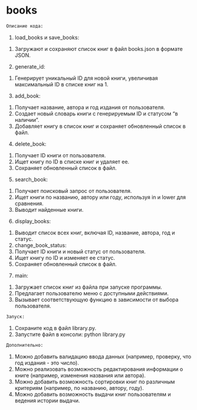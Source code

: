 # books


```bash
Описание кода:
 ```
1. load_books и save_books:
 1) Загружают и сохраняют список книг в файл books.json в формате JSON.
2. generate_id:
 1) Генерирует уникальный ID для новой книги, увеличивая максимальный ID в списке книг на 1.
3. add_book:
 1) Получает название, автора и год издания от пользователя.
 2) Создает новый словарь книги с генерируемым ID и статусом “в наличии”.
 3) Добавляет книгу в список книг и сохраняет обновленный список в файл.
4. delete_book:
 1) Получает ID книги от пользователя.
 2) Ищет книгу по ID в списке книг и удаляет ее.
 3) Сохраняет обновленный список в файл.
5. search_book:
 1) Получает поисковый запрос от пользователя.
 2) Ищет книги по названию, автору или году, используя in и lower для сравнения.
 3) Выводит найденные книги.
6. display_books:
 1) Выводит список всех книг, включая ID, название, автора, год и статус.
 2) change_book_status:
 3) Получает ID книги и новый статус от пользователя.
 4) Ищет книгу по ID и изменяет ее статус.
 5) Сохраняет обновленный список в файл.
7. main:
 1) Загружает список книг из файла при запуске программы.
 2) Предлагает пользователю меню с доступными действиями.
 3) Вызывает соответствующую функцию в зависимости от выбора пользователя.
```bash
Запуск:
```
1. Сохраните код в файл library.py.
2. Запустите файл в консоли: python library.py
```bash
Дополнительно:
```
1. Можно добавить валидацию ввода данных (например, проверку, что год издания - это число).
2. Можно реализовать возможность редактирования информации о книге (например, изменения названия или автора).
3. Можно добавить возможность сортировки книг по различным критериям (например, по названию, автору, году).
4. Можно добавить возможность выдачи книг пользователям и ведения истории выдачи.
